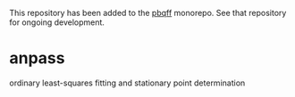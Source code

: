 This repository has been added to the [pbqff](https://github.com/ntBre/pbqff)
monorepo. See that repository for ongoing development.

# anpass
ordinary least-squares fitting and stationary point determination
